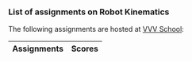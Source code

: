 ### List of assignments on Robot Kinematics

The following assignments are hosted at [VVV School](https://github.com/vvv-school):

| Assignments | Scores |
| :---: | :---: |
